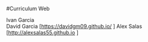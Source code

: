 #Curriculum Web

Ivan Garcia  
David Garcia  [https://davidgm09.github.io/ ]
Alex Salas  [http://alexsalas55.github.io ]